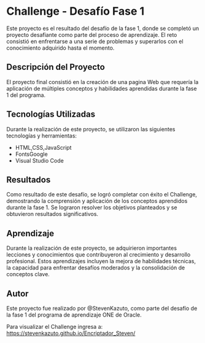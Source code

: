 # Challenge - Desafío Fase 1

Este proyecto es el resultado del desafío de la fase 1, donde se completó un proyecto desafiante como parte del proceso de aprendizaje. El reto consistió en enfrentarse a una serie de problemas y superarlos con el conocimiento adquirido hasta el momento.

## Descripción del Proyecto

El proyecto final consistió en la creación de una pagina Web que requería la aplicación de múltiples conceptos y habilidades aprendidas durante la fase 1 del programa. 

## Tecnologías Utilizadas

Durante la realización de este proyecto, se utilizaron las siguientes tecnologías y herramientas:

- HTML,CSS,JavaScript
- FontsGoogle
- Visual Studio Code

## Resultados

Como resultado de este desafío, se logró completar con éxito el Challenge, demostrando la comprensión y aplicación de los conceptos aprendidos durante la fase 1. Se lograron resolver los objetivos planteados y se obtuvieron resultados significativos.

## Aprendizaje

Durante la realización de este proyecto, se adquirieron importantes lecciones y conocimientos que contribuyeron al crecimiento y desarrollo profesional. Estos aprendizajes incluyen la mejora de habilidades técnicas, la capacidad para enfrentar desafíos moderados y la consolidación de conceptos clave.

## Autor

Este proyecto fue realizado por @StevenKazuto, como parte del desafío de la fase 1 del programa de aprendizaje ONE de Oracle.

Para visualizar el Challenge ingresa a:
https://stevenkazuto.github.io/Encriptador_Steven/

